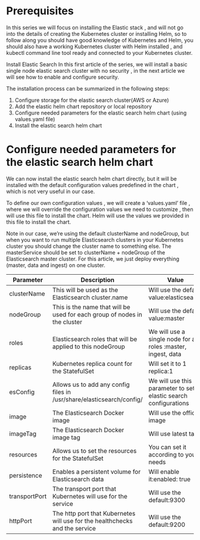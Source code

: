 # Prerequisites
In this series we will focus on installing the Elastic stack , and will not go into the details of creating the Kubernetes cluster or installing Helm, so to follow along you should have good knowledge of Kubernetes and Helm, you should also have a working Kubernetes cluster with Helm installed , and kubectl command line tool ready and connected to your Kubernetes cluster.


Install Elastic Search
In this first article of the series, we will install a basic single node elastic search cluster with no security , in the next article we will see how to enable and configure security.

The installation process can be summarized in the following steps:

1. Configure storage for the elastic search cluster(AWS or Azure)
2. Add the elastic helm chart repository or local repository
3. Configure needed parameters for the elastic search helm chart (using values.yaml file)
4. Install the elastic search helm chart


# Configure needed parameters for the elastic search helm chart

We can now install the elastic search helm chart directly, but it will be installed with the default configuration values predefined in the chart , which is not very useful in our case.

To define our own configuration values , we will create a ‘values.yaml’ file , where we will override the configuration values we need to customize , then will use this file to install the chart. Helm will use the values we provided in this file to install the chart.


Note in our case, we’re using the default clusterName and nodeGroup, but when you want to run multiple Elasticsearch clusters in your Kubernetes cluster you should change the cluster name to something else. The masterService should be set to clusterName + nodeGroup of the Elasticsearch master cluster. For this article, we just deploy everything (master, data and ingest) on one cluster.

| Parameter  | Description | Value |
| ------------- | ------------- | ----------|
| clusterName  | This will be used as the Elasticsearch cluster.name | Will use the default value:elasticsearch      |
| nodeGroup  | This is the name that will be used for each group of nodes in the cluster  | Will use the default value:master|
|roles   |  Elasticsearch roles that will be applied to this nodeGroup |We will use a single node for all roles :master, ingest, data|
|replicas |Kubernetes replica count for the StatefulSet	|Will set it to 1 replica:1 |
|   esConfig  |Allows us to add any config files in /usr/share/elasticsearch/config/ | We will use this parameter to set elastic search configurations
|    image | The Elasticsearch Docker image| Will use the official image
|    imageTag |The Elasticsearch Docker image tag|Will use latest tag
|resources|Allows us to set the resources for the StatefulSet|You can set it according to your needs
|persistence|Enables a persistent volume for Elasticsearch data|Will enable it:enabled: true
|transportPort|The transport port that Kubernetes will use for the service|Will use the default:9300
|httpPort|The http port that Kubernetes will use for the healthchecks and the service|Will use the default:9200

